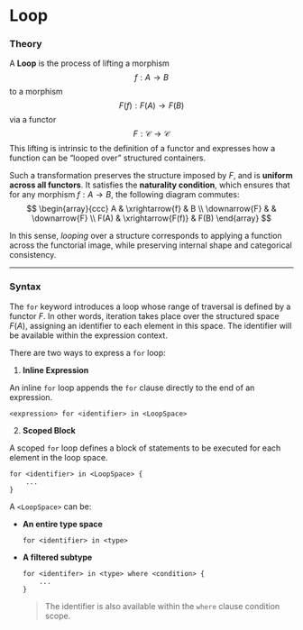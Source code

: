 # Loop

### Theory

A **Loop** is the process of lifting a morphism
$$
f : A \to B
$$
to a morphism
$$
F(f) : F(A) \to F(B)
$$
via a functor
$$
F : \mathcal{C} \to \mathcal{C}
$$
This lifting is intrinsic to the definition of a functor and expresses how a function can be “looped over” structured containers.

Such a transformation preserves the structure imposed by $F$, and is **uniform across all functors**. It satisfies the **naturality condition**, which ensures that for any morphism $f : A \to B$, the following diagram commutes:
$$
\begin{array}{ccc}
A & \xrightarrow{f} & B \\
\downarrow{F} &  & \downarrow{F} \\
F(A) & \xrightarrow{F(f)} & F(B)
\end{array}
$$

In this sense, *looping* over a structure corresponds to applying a function across the functorial image, while preserving internal shape and categorical consistency.

---

### Syntax

The `for` keyword introduces a loop whose range of traversal is defined by a functor $F$. In other words, iteration takes place over the structured space $F(A)$, assigning an identifier to each element in this space. The identifier will be available within the expression context.

There are two ways to express a `for` loop:

1. **Inline Expression**

An inline `for` loop appends the `for` clause directly to the end of an expression.

```
<expression> for <identifier> in <LoopSpace>
```

2. **Scoped Block**

A scoped `for` loop defines a block of statements to be executed for each element in the loop space.

```
for <identifier> in <LoopSpace> {
    ...
}
```

A `<LoopSpace>` can be:

- **An entire type space**

	```
	for <identifier> in <type>
	```

- **A filtered subtype**

    ```
    for <identifer> in <type> where <condition> {
        ...
    }
    ```

	> The identifier is also available within the `where` clause condition scope.

